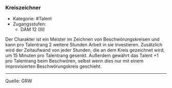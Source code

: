 ### Kreiszeichner

- Kategorie: #Talent
- Zugangsstufen:
  - DÄM 12 (III)

Der Charakter ist ein Meister im Zeichnen von Beschwörungskreisen und kann pro Talentrang 2 weitere Stunden Arbeit in sie investieren. Zusätzlich wird der Zeitaufwand von jeder Stunden, die an dem Kreis gezeichnet wird, um 15 Minuten pro Talentrang gesenkt. Außerdem gewährt das Talent +1 pro Talentrang beim Beschwören, selbst wenn dies nur mit einem improvisierten Beschwörungskreis geschieht.

---

Quelle: GRW

